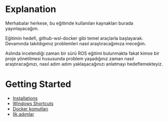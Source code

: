 # Explanation

Merhabalar herkese, bu eğitimde kullanılan kaynakları burada yayınlayacağım. 

Eğitimin hedefi, github-wsl-docker gibi temel araçlarla başlayarak. Devamında takıldıgımız problemleri nasıl araştıracağımıza ineceğim.

Aslında incelendiği zaman bir sürü ROS eğitimi bulunmakta fakat kimse bir proje yönetilmesi hususunda problem yaşadığınız zaman nasıl araştıracağınızı, nasıl adım adım yaklaşacağınızı anlatmayı hedeflemekteyiz.  

# Getting Started
 * [Installations](pages/Installations.md)
 * [Windows Shortcuts](pages/windows_shortcuts.md)
 * [Docker komutları](pages/Docker_komutları.md)
 * [Ilk adımlar](pages/getting_started.md)

